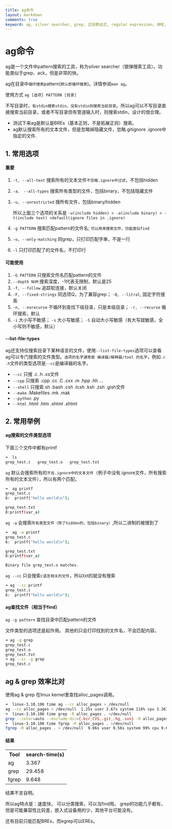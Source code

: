 ```yaml
---
title: ag命令
layout: markdown
comments: true
keyword: ag, silver searcher, grep, 正则表达式, regular expression, BRE, ERE
---
```


# ag命令

ag是一个文件中pattern搜索的工具，称为silver searcher（银弹搜索工具）。功能类似于grep、ack，但是非常的快。

ag在目录中`循环搜索`pattern(`默认即循环搜索`)。详情参阅`man ag`。

使用方式 `ag [选项] PATTERN [目录]`

不写目录时，`有stdin搜索stdin，没有stdin则搜索当前目录`。所以ag可以不写目录直接搜索当前目录，或者不写目录但有管道输入时，则搜索stdin，设计的很合理。

- 测试下来ag是默认是BREs（基本正则，不是拓展正则）搜索。
- ag默认搜索所有的文本文件，但是忽略掉隐藏文件，忽略.gitignore .ignore中指定的文件.


## 1. 常用选项

#### 重要
1. `-t, --all-text` 搜索所有的文本文件`不忽略.ignore中过滤`，不包括hidden
2. `-a， --all-types` 搜索所有类型的文件，包括binary，不包括隐藏文件
3. `-u, --unrestricted` 搜所有文件，包括binary/hidden

	所以上面三个选项的关系是 `-u(include hidden) > -a(include binary) > -t(include text) >default(ignore files in .ignore)`
4. `-g PATTERN` 搜索匹配pattern的文件名; `可以用来搜索文件，功能类似find`
5. `-o, --only-matching` 同grep，只打印匹配字串，不是一行
6. `-l` 只打印匹配了的文件名，不打印行

#### 可能使用
1. `-G PATTERN` 只搜索文件名匹配pattern的文件
2. `--depth NUM` 搜索深度，-1代表无限制，默认是25
3. `-f, --follow` 追踪软连接，默认关闭
4. `-F, --fixed-strings` 同选项Q，为了兼容grep； `-Q, --litral`, 固定字符搜索
5. `-n, --norecurse` 不循环到查找下级目录，只是本级目录； `-r, --recurse` 循环搜索，默认
6. `-i` 大小写不敏感；  `-s` 大小写敏感； `-S` 自动大小写敏感（有大写就敏感，全小写则不敏感，默认）

#### --list-file-types
ag还支持仅搜索目录下某种语言的文件，使用`--list-file-types`选项可以查看ag可以专门搜索的文件类型。`选项的名字通常是 编译器/解释器/tool 的名字`，例如`.c .h`文件的类型选项是`--cc`是编译器的名字。

- `--cc` 只搜 .c .h .xs文件
- `--cpp` 只搜索 .cpp .cc .C .cxx .m .hpp .hh ...
- `--shell` 只搜索.sh .bash .csh .tcsh .ksh .zsh .gish文件
- `--make` .Makefiles .mk .mak
- `--python` .py
- `--html` .html .htm .shtml .xhtml


## 2. 常用举例

#### ag搜索的文件类型选项

下面三个文件中都有printf

```bash
➜  ls
grep_test.c   grep_test.o   grep_test.txt
```

`ag` 默认会搜索所有的`不在.ignore中的文本文件`（例子中没有.ignore文件，所有搜索所有的文本文件），所以有两个匹配。
```bash
➜  ag printf
grep_test.c
6:	printf("hello world\n");

grep_test.txt
8:printf(var_a)
```

`ag -a` 会搜索`所有类型文件（除了hidden的，包括binary）`,所以二进制的被搜到了
```bash
➜  ag -a printf
grep_test.c
6:	printf("hello world\n");

grep_test.txt
8:printf(var_a)

Binary file grep_test.o matches.
```

`ag --cc` 只会搜索`c语言相关的文件`，所以txt的就没有搜索
```bash
➜ ag --cc printf
grep_test.c
6:	printf("hello world\n");
```

#### ag查找文件（相当于find）

`ag -g pattern` 查找目录中匹配pattern的文件

文件类型的选项还是起作用。
其他的只会打印找到的文件名，不会匹配内容。

```bash
➜ ag -g grep
grep_test.c
grep_test.o
grep_test.txt
➜ ag --cc -g grep
grep_test.c
```

## ag & grep 效率比对

使用ag & grep 在linux kernel里查找alloc_pages调用。

```bash
➜  linux-3.10.106 time ag --cc alloc_pages > /dev/null
ag --cc alloc_pages > /dev/null  1.25s user 2.67s system 116% cpu 3.367 total
➜  linux-3.10.106 time grep -R alloc_pages . >/dev/null
grep --color=auto --exclude-dir={.bzr,CVS,.git,.hg,.svn} -R alloc_pages . >   13.27s user 4.70s system 61% cpu 29.458 total
➜  linux-3.10.106 time fgrep -R alloc_pages . >/dev/null
fgrep -R alloc_pages . > /dev/null  9.06s user 0.56s system 99% cpu 9.638 total

```

#### 结果
<table class="table table-bordered">
	<tr>
		<th>Tool</th>
		<th>search-time(s)</th>
	</tr>
	<tr><td>ag </td><td>3.367</td></tr>
	<tr><td>grep </td><td>29.458</td></tr>
	<tr><td>fgrep </td><td>9.648</td></tr>
</table>

结果不言自明。

所以ag特点是：速度快， 可以分类搜索，可以当find用。 grep的功能几乎都有，但是可能兼容性比较差，嵌入式设备用的少，其他平台可能没有。


还有目前只能匹配BREs，而egrep可以EREs。